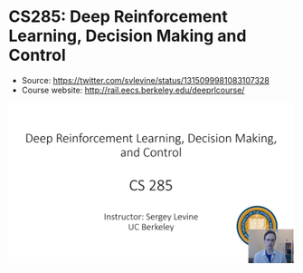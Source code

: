 # CS285: Deep Reinforcement Learning, Decision Making and Control

- Source: https://twitter.com/svlevine/status/1315099981083107328
- Course website: http://rail.eecs.berkeley.edu/deeprlcourse/

![](../../static/images/cs285.png)
